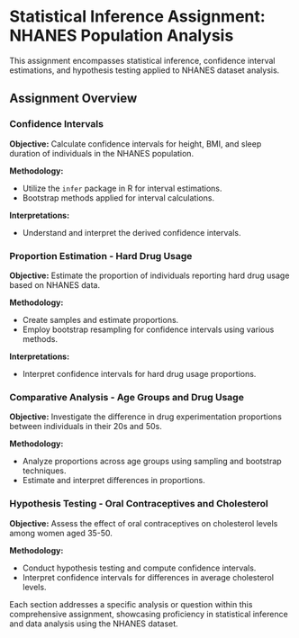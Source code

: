 # Statistical Inference Assignment: NHANES Population Analysis

This assignment encompasses statistical inference, confidence interval estimations, and hypothesis testing applied to NHANES dataset analysis.

## Assignment Overview

### Confidence Intervals
**Objective:** Calculate confidence intervals for height, BMI, and sleep duration of individuals in the NHANES population.

**Methodology:**
- Utilize the `infer` package in R for interval estimations.
- Bootstrap methods applied for interval calculations.

**Interpretations:**
- Understand and interpret the derived confidence intervals.

### Proportion Estimation - Hard Drug Usage
**Objective:** Estimate the proportion of individuals reporting hard drug usage based on NHANES data.

**Methodology:**
- Create samples and estimate proportions.
- Employ bootstrap resampling for confidence intervals using various methods.

**Interpretations:**
- Interpret confidence intervals for hard drug usage proportions.

### Comparative Analysis - Age Groups and Drug Usage
**Objective:** Investigate the difference in drug experimentation proportions between individuals in their 20s and 50s.

**Methodology:**
- Analyze proportions across age groups using sampling and bootstrap techniques.
- Estimate and interpret differences in proportions.

### Hypothesis Testing - Oral Contraceptives and Cholesterol
**Objective:** Assess the effect of oral contraceptives on cholesterol levels among women aged 35-50.

**Methodology:**
- Conduct hypothesis testing and compute confidence intervals.
- Interpret confidence intervals for differences in average cholesterol levels.

Each section addresses a specific analysis or question within this comprehensive assignment, showcasing proficiency in statistical inference and data analysis using the NHANES dataset.

